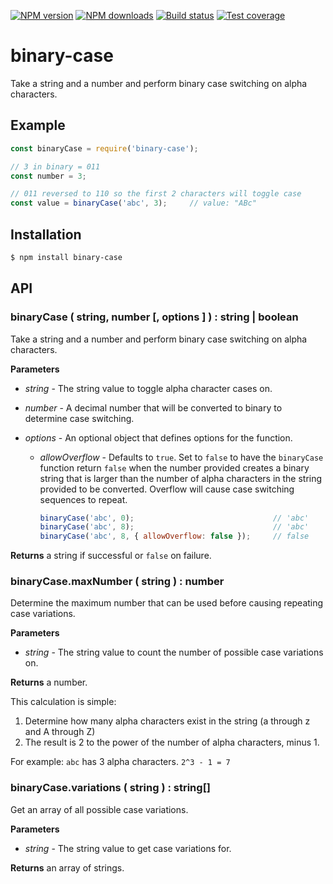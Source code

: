 [![NPM version](https://img.shields.io/npm/v/binary-case.svg?style=flat)](https://npmjs.org/package/binary-case)
[![NPM downloads](https://img.shields.io/npm/dm/binary-case.svg?style=flat)](https://npmjs.org/package/binary-case)
[![Build status](https://img.shields.io/travis/Gi60s/binary-case.svg?style=flat)](https://travis-ci.org/Gi60s/binary-case)
[![Test coverage](https://img.shields.io/coveralls/Gi60s/binary-case.svg?style=flat)](https://coveralls.io/r/Gi60s/binary-case?branch=master)

# binary-case

Take a string and a number and perform binary case switching on alpha characters.

## Example

```js
const binaryCase = require('binary-case');

// 3 in binary = 011
const number = 3;

// 011 reversed to 110 so the first 2 characters will toggle case
const value = binaryCase('abc', 3);     // value: "ABc"
```

## Installation

```sh
$ npm install binary-case
```

## API

### binaryCase ( string, number [, options ] ) : string | boolean

Take a string and a number and perform binary case switching on alpha characters.

**Parameters**

- *string* - The string value to toggle alpha character cases on.
- *number* - A decimal number that will be converted to binary to determine case switching.
- *options* - An optional object that defines options for the function.

    - *allowOverflow* - Defaults to `true`. Set to `false` to have the `binaryCase` function return `false` when the number provided creates a binary string that is larger than the number of alpha characters in the string provided to be converted. Overflow will cause case switching sequences to repeat.

        ```js
        binaryCase('abc', 0);                               // 'abc'
        binaryCase('abc', 8);                               // 'abc'
        binaryCase('abc', 8, { allowOverflow: false });     // false
        ```

**Returns** a string if successful or `false` on failure.

### binaryCase.maxNumber ( string ) : number

Determine the maximum number that can be used before causing repeating case variations.

**Parameters**

- *string* - The string value to count the number of possible case variations on.

**Returns** a number.

This calculation is simple:

1. Determine how many alpha characters exist in the string (a through z and A through Z)
2. The result is 2 to the power of the number of alpha characters, minus 1.

For example: `abc` has 3 alpha characters. `2^3 - 1 = 7`

### binaryCase.variations ( string ) : string[]

Get an array of all possible case variations.

**Parameters**

- *string* - The string value to get case variations for.

**Returns** an array of  strings.
